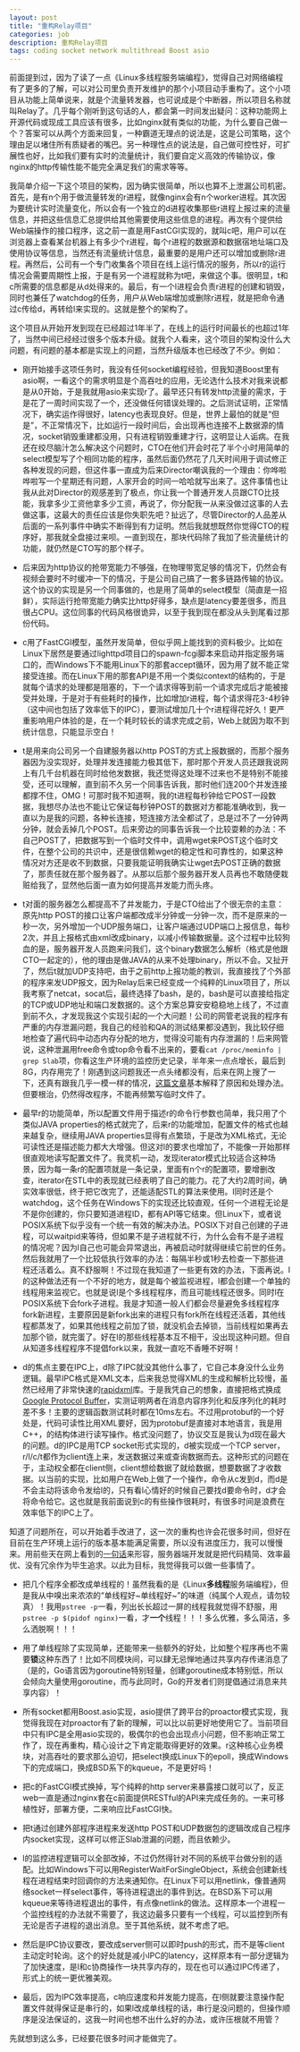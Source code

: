 ```yaml
---
layout: post
title: "重构Relay项目"
categories: job
description: 重构Relay项目
tags: coding socket network multithread Boost asio
---
```

前面提到过，因为了读了一点《Linux多线程服务端编程》，觉得自己对网络编程有了更多的了解，可以对公司里负责开发维护的那个小项目动手重构了。这个小项目从功能上简单说来，就是个流量转发器，也可说成是个中断器，所以项目名称就叫Relay了。几乎每个刚听到这句话的人，都会第一时间发出疑问：这种功能网上开源代码或现成工具应该有很多，比如nginx就有类似的功能，为什么要自己做一个？答案可以从两个方面来回复，一种霸道无理点的说法是，这是公司策略，这个理由足以堵住所有质疑者的嘴巴。另一种理性点的说法是，自己做可控性好，可扩展性也好，比如我们要有实时的流量统计，我们要自定义高效的传输协议，像nginx的http传输性能不能完全满足我们的需求等等。

我简单介绍一下这个项目的架构，因为确实很简单，所以也算不上泄漏公司机密。首先，是有n个用于做流量转发的r进程，就像nginx会有n个worker进程。其次因为要统计实时流量变化，所以会有一个独立的d进程收集那些r进程上报过来的流量信息，并把这些信息汇总提供给其他需要使用这些信息的进程。再次有个提供给Web端操作的接口程序，这之前一直是用FastCGI实现的，就叫c吧，用户可以在浏览器上查看某台机器上有多少个r进程，每个r进程的数据源和数据宿地址端口及使用协议等信息，当然还有流量统计信息，最重要的是用户还可以增加或删除r进程。再然后，公司有一个专门收集各个项目在线上运行情况的服务，所以r的运行情况会需要周期性上报，于是有另一个进程就称为t吧，来做这个事。很明显，t和c所需要的信息都是从d处得来的。最后，有一个l进程会负责r进程的创建和销毁，同时也兼任了watchdog的任务，用户从Web端增加或删除r进程，就是把命令通过c传给d，再转给l来实现的。这就是整个的架构了。

这个项目从开始开发到现在已经超过1年半了，在线上的运行时间最长的也超过1年了，当然中间已经经过很多个版本升级。就我个人看来，这个项目的架构没什么大问题，有问题的基本都是实现上的问题，当然升级版本也已经改了不少。例如：

- 刚开始接手这项任务时，我没有任何socket编程经验，但我知道Boost里有asio啊，一看这个的需求明显是个高吞吐的应用，无论选什么技术对我来说都是从0开始，于是我就用asio来实现r了。最早还只有转发http流量的需求，于是花了一周时间实现了一个，还没做任何错误处理的。之后测试证明，正常情况下，确实运作得很好，latency也表现良好。但是，世界上最怕的就是“但是”，不正常情况下，比如运行一段时间后，会出现再也连接不上数据源的情况，socket销毁重建都没用，只有进程销毁重建才行，这明显让人诟病。在我还在绞尽脑汁怎么解决这个问题时，CTO在他们开会时花了半个小时用简单的select模型写了个相同功能的程序，虽然后面仍然花了几天时间用于调试修正各种发现的问题，但这件事一直成为后来Director嘲讽我的一个理由：你哗啦哗啦写一个星期还有问题，人家开会的时间一哈哈就写出来了。这件事情也让我从此对Director的观感差到了极点，你让我一个普通开发人员跟CTO比技能，我拿多少工资他拿多少工资，再说了，你分配我一从来没做过这事的人去做这事，这最大的责任应该是你失职先吧？扯远了，尽管Director的人品差从后面的一系列事件中确实不断得到有力证明。然后我就想既然你觉得CTO的程序好，那我就全盘接过来呗。一直到现在，那块代码除了我加了些流量统计的功能，就仍然是CTO写的那个样子。

- 后来因为http协议的抢带宽能力不够强，在物理带宽足够的情况下，仍然会有视频会要时不时缓冲一下的情况，于是公司自己搞了一套多链路传输的协议。这个协议的实现是另一个同事做的，也是用了简单的select模型（简直是一招鲜），实际运行抢带宽能力确实比http好得多，缺点是latency要差很多，而且很占CPU。这位同事的代码风格很诡异，以至于我到现在都没从头到尾看过那份代码。

- c用了FastCGI模型，虽然开发简单，但似乎网上能找到的资料极少。比如在Linux下居然是要通过lighttpd项目口的spawn-fcgi脚本来启动并指定服务端口的，而Windows下不能用Linux下的那套accept循环，因为用了就不能正常接受连接。而在Linux下用的那套API是不用一个类似context的结构的，于是就每个请求的处理都是阻塞的，下一个请求得等到前一个请求完成后才能被接受并处理，于是对于有些耗时的操作，比如增加r进程，每个请求得花3-4秒钟（这中间也包括了效率低下的IPC），要测试增加几十个r进程得花好久！更严重影响用户体验的是，在一个耗时较长的请求完成之前，Web上就因为取不到统计信息，只能显示空白！

- t是用来向公司另一个自建服务器以http POST的方式上报数据的，而那个服务器因为没实现好，处理并发连接能力极其低下，那时那个开发人员还跟我说网上有几千台机器在同时给他发数据，我还觉得这处理不过来也不是特别不能接受，还可以理解，直到前不久另一个同事告诉我，那时他们连200个并发连接都撑不住，OMG！可那时我不知道啊，我的t进程每秒钟给它POST一段数据，我想尽办法也不能让它保证每秒钟POST的数据对方都能准确收到，我一直以为是我的问题，各种长连接，短连接方法全都试了，总是过不了一分钟两分钟，就会丢掉几个POST。后来旁边的同事告诉我一个比较耍赖的办法：不自己POST了，把数据写到一个临时文件中，调用wget来POST这个临时文件，在整个公司的共识中，还是很信赖wget的稳定性和可靠性的，如果这种情况对方还是收不到数据，只要我能证明我确实让wget去POST正确的数据了，那责任就在那个服务器了。从那以后那个服务器开发人员再也不敢随便栽赃给我了，显然他后面一直为如何提高并发能力而头疼。

- t对面的服务器怎么都提高不了并发能力，于是CTO给出了个很无奈的主意：原先http POST的接口让客户端都改成半分钟或一分钟一次，而不是原来的一秒一次，另外增加一个UDP服务端口，让客户端通过UDP端口上报信息，每秒2次，并且上报格式由xml改成binary，以减小传输数据量。这个过程中比较狗血的是，服务器开发人员跑来问我们，这个binary数据怎么解析（格式是他跟CTO一起定的），他的理由是做JAVA的从来不处理binary，所以不会。又扯开了，然后t就加UDP支持吧，由于之前http上报功能的教训，我直接找了个外部的程序来发UDP报文，因为Relay后来已经变成一个纯粹的Linux项目了，所以我考察了netcat，socat后，最终选择了bash，是的，bash是可以直接给指定的TCP或UDP地址和端口发数据的。这个方案总算安安稳稳地上线了，不过直到前不久，才发现我这个实现引起的一个大问题！公司的网管老说我的程序有严重的内存泄漏问题，我自己的经验和QA的测试结果都没遇到，我比较仔细地检查了遍代码中动态内存分配的地方，觉得没可能有内存泄漏的！后来网管说，这种泄漏用free命令或top命令看不出来的，要看`cat /proc/meminfo | grep Slab`项，你看这生产环境的监控历史记录，半年来一点点增长，最后到8G，内存用完了！刚遇到这问题我还一点头绪都没有，后来在网上搜了一下，还真有跟我几乎一模一样的情况，[这篇文章](http://www.cnblogs.com/panfeng412/p/drop-caches-under-linux-system-2.html)基本解释了原因和处理办法。但要根治，仍然得改程序，不能再频繁写临时文件了。

- 最早r的功能简单，所以配置文件用于描述r的命令行参数也简单，我只用了个类似JAVA properties的格式就完了，后来r的功能增加，配置文件的格式也越来越复杂，继续用JAVA properties显得有点繁琐，于是改为XML格式，无论可读性还是描述能力都大大增强。但这对l的要求也增加了，不能像一开始那样很直观地读写配置文件了。我灵机一动，发现iterator模式比较适合这种场景，因为每一条r的配置项就是一条记录，里面有n个r的配置项，要增删改查，iterator在STL中的表现就已经表明了自己的能力。花了大约2周时间，确实效率很低，终于把它改完了，还能适配STL的算法来使用。l同时还是个watchdog，这个任务在Windows下的实现还比较直观，任何一个进程无论是不是你创建的，你只要知道进程ID，都有API等它结束。但Linux下，或者说POSIX系统下似乎没有一个统一有效的解决办法。POSIX下对自己创建的子进程，可以waitpid来等待，但如果不是子进程就不行，为什么会有不是子进程的情况呢？因为l自己也可能会异常退出，再被启动时就得继续它前世的任务。然后我就用了一个比较低执行效率的办法：每隔半秒或1秒去检查一下那些进程还活着么。真不舒服啊！不过现在我知道了一些更有效的办法，下面再说。l的这种做法还有一个不好的地方，就是每个被监视进程，l都会创建一个单独的线程用来监视它。也就是说l是个多线程程序，而且可能线程还很多。同时l在POSIX系统下会fork子进程。我是才知道一般人们都会尽量避免多线程程序fork新进程，主要原因是新fork出来的进程只有fork所在线程还活着，其他线程都蒸发了，如果其他线程之前加了锁，就没机会去掉锁，当前线程如果再去加那个锁，就完蛋了。好在l的那些线程基本互不相干，没出现这种问题。但自从知道多线程程序不提倡fork以来，我就一直吃不香睡不好啊！

- d的焦点主要在IPC上，d除了IPC就没其他什么事了，它自己本身没什么业务逻辑。最早IPC格式是XML文本，后来我总觉得XML的生成和解析比较慢，虽然已经用了非常快速的[rapidxml](http://rapidxml.sourceforge.net)库。于是我凭自己的想象，直接把格式换成[Google Protocol Buffer](http://code.google.com/p/protobuf/)，实测证明两者在消息内容序列化和反序列化的耗时差不多！主要的逻辑函数测试耗时都在10ms左右。不过用protobuf的一个好处是，代码可读性比用XML要好，因为protobuf是直接对本地语言，我是用C++，的结构体进行读写操作。格式没问题了，协议交互是我认为d现在最大的问题。d的IPC是用TCP socket形式实现的，d被实现成一个TCP server，r/l/c/t都作为client连上来，发送数据过来或查询数据而去。这种形式的问题在于，主动权全都在client侧，client想给数据了就给数据，想要数据了才收数据。以当前的实现，比如用户在Web上做了一个操作，命令从c发到d，而d是不会主动将该命令发给l的，只有看l心情好的时候自己要找d要命令时，d才会将命令给它。这也就是我前面说到c的有些操作很耗时，有很多时间是浪费在效率低下的IPC上了。

知道了问题所在，可以开始着手改进了，这一次的重构也许会花很多时间，但好在目前在生产环境上运行的版本基本能满足需要，所以没有进度压力，我可以慢慢来。用前些天在网上看到的[一句话](http://www.zhihu.com/question/24665029/answer/28567915)来形容，服务器端开发就是把代码精简、效率最优、没有冗余作为毕生追求。以此为目标，我觉得我可以做一些事情了。

- 把几个程序全都改成单线程的！虽然我看的是《Linux**多线程**服务端编程》，但是我从中嗅出来浓浓的“单线程好~单线程好~”的味道（纯属个人观点，请勿较真）！我用`pstree -p`一看，列出长长超过一屏的线程我就觉得不舒服，用`pstree -p $(pidof nginx)`一看，才**一个**线程！！！多么优雅，多么简洁，多么洒脱啊！！！

- 用了单线程除了实现简单，还能带来一些额外的好处，比如整个程序再也不需要**锁**这种东西了！比如不同模块间，可以肆无忌惮地通过共享内存传递消息了（是的，Go语言因为goroutine特别轻量，创建goroutine成本特别低，所以会倾向大量使用goroutine，而与此同时，Go的开发者们则提倡通过消息来共享内容）！

- 所有socket都用Boost.asio实现，asio提供了跨平台的proactor模式实现，我觉得我现在对proactor有了新的理解，可以比以前更好地使用它了。当前项目中只有IPC是全用asio实现的，极偶尔的也会出现点小问题，但不影响正常工作了，现在再重构，精心设计之下肯定能取得更好的效果。r这种核心业务模块，对高吞吐的要求那么迫切，把select换成Linux下的epoll，换成Windows下的完成端口，换成BSD系下的kqueue，不是更好吗！

- 把c的FastCGI模式换掉，写个纯粹的http server来暴露接口就可以了，反正web一直是通过nginx套在c前面提供RESTful的API来完成任务的。一来可移植性好，部署方便，二来响应比FastCGI快。

- 把t通过创建外部程序进程来发送http POST和UDP数据包的逻辑改成自己程序内socket实现，这样可以修正Slab泄漏的问题，而且依赖少。

- l的监控进程逻辑可以全部改掉，不过仍然得针对不同的系统平台做分别的适配。比如Windows下可以用RegisterWaitForSingleObject，系统会创建新线程在进程结束时回调你的方法来通知你。在Linux下可以用netlink，像普通网络socket一样select事件，等待进程退出的事件到达。在BSD系下可以用kqueue来等待进程退出的事件，有点像netlink的做法。这样原本一个进程一个监控线程的办法就不需要了，我这边最多只要有一个线程，可以监控到所有无论是否子进程的退出消息。至于其他系统，就不考虑了吧。

- 然后是IPC协议要改，要改成server侧可以即时push的形式，而不是等client主动定时轮询。这个的好处就是减小IPC的latency，这样原本有一部分逻辑为了加快速度，是l和c协商操作一块共享内存的，现在也可以通过IPC传递了，形式上的统一更优雅美观。

- 最后，因为IPC效率提高，c响应速度和并发能力提高，在l侧就要注意操作配置文件就得保证是串行的，如果l改成单线程的话，串行是没问题的，但操作顺序是没法保证的，这我一时间也想不出什么好的办法，或许压根就不用管？

先就想到这么多，已经要花很多时间才能做完了。
